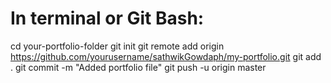 # In terminal or Git Bash:
cd your-portfolio-folder
git init
git remote add origin https://github.com/yourusername/sathwikGowdaph/my-portfolio.git
git add .
git commit -m "Added portfolio file"
git push -u origin master
